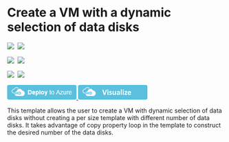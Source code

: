 # Create a VM with a dynamic selection of data disks

<IMG SRC="https://azurequickstartsservice.blob.core.windows.net/badges/201-vm-dynamic-data-disks-selection/PublicLastTestDate.svg" />&nbsp;
<IMG SRC="https://azurequickstartsservice.blob.core.windows.net/badges/201-vm-dynamic-data-disks-selection/PublicDeployment.svg" />&nbsp;

<IMG SRC="https://azurequickstartsservice.blob.core.windows.net/badges/201-vm-dynamic-data-disks-selection/FairfaxLastTestDate.svg" />&nbsp;
<IMG SRC="https://azurequickstartsservice.blob.core.windows.net/badges/201-vm-dynamic-data-disks-selection/FairfaxDeployment.svg" />&nbsp;

<IMG SRC="https://azurequickstartsservice.blob.core.windows.net/badges/201-vm-dynamic-data-disks-selection/BestPracticeResult.svg" />&nbsp;
<IMG SRC="https://azurequickstartsservice.blob.core.windows.net/badges/201-vm-dynamic-data-disks-selection/CredScanResult.svg" />&nbsp;


<a href="https://portal.azure.com/#create/Microsoft.Template/uri/https%3A%2F%2Fraw.githubusercontent.com%2FAzure%2Fazure-quickstart-templates%2Fmaster%2F201-vm-dynamic-data-disks-selection%2Fazuredeploy.json" target="_blank">
    <img src="https://raw.githubusercontent.com/Azure/azure-quickstart-templates/master/1-CONTRIBUTION-GUIDE/images/deploytoazure.png"/>
</a>
<a href="http://armviz.io/#/?load=https%3A%2F%2Fraw.githubusercontent.com%2FAzure%2Fazure-quickstart-templates%2Fmaster%2F201-vm-dynamic-data-disks-selection%2Fazuredeploy.json" target="_blank">
    <img src="https://raw.githubusercontent.com/Azure/azure-quickstart-templates/master/1-CONTRIBUTION-GUIDE/images/visualizebutton.png"/>
</a>

This template allows the user to create a VM with dynamic selection of data disks without creating a per size template with different number of data disks. It takes advantage of copy property loop in the template to construct the desired number of the data disks.

